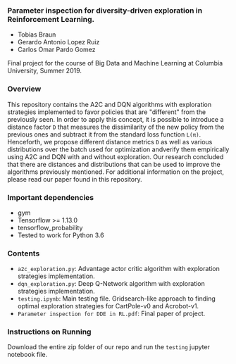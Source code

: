 ### Parameter inspection for diversity-driven exploration in Reinforcement Learning.

- Tobias Braun
- Gerardo Antonio Lopez Ruiz
- Carlos Omar Pardo Gomez

Final project for the course of Big Data and Machine Learning at Columbia University, Summer 2019.


### Overview

This repository contains the A2C and DQN algorithms with exploration strategies implemented to favor policies that are "different" from the previously seen. In order to apply this concept, it is possible to introduce a distance factor `D` that measures the dissimilarity of the new policy from the previous ones and subtract it from the standard loss function `L(π)`. Henceforth, we propose different distance metrics `D` as well as various distributions over the batch used for optimization andverify them empirically using A2C and DQN with and without exploration. Our research concluded that there are distances and distributions that can be used to improve the algorithms previously mentioned. For additional information on the project, please read our paper found in this repository. 

### Important dependencies
 - gym
 - Tensorflow >= 1.13.0
 - tensorflow_probability
 - Tested to work for Python 3.6

### Contents

- `a2c_exploration.py`: Advantage actor critic algorithm with exploration strategies implementation.
- `dqn_exploration.py`: Deep Q-Network algorithm with exploration strategies implementation.
- `testing.ipynb`: Main testing file. Gridsearch-like approach to finding optimal exploration strategies for CartPole-v0 and Acrobot-v1.
- `Parameter inspection for DDE in RL.pdf`: Final paper of project. 

### Instructions on Running 
Download the entire zip folder of our repo and run the `testing` jupyter notebook file. 
